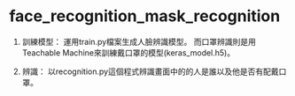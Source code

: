# face_recognition_mask_recognition

1. 訓練模型：
運用train.py檔案生成人臉辨識模型。
而口罩辨識則是用Teachable Machine來訓練戴口罩的模型(keras_model.h5)。

2. 辨識：
以recognition.py這個程式辨識畫面中的的人是誰以及他是否有配戴口罩。
